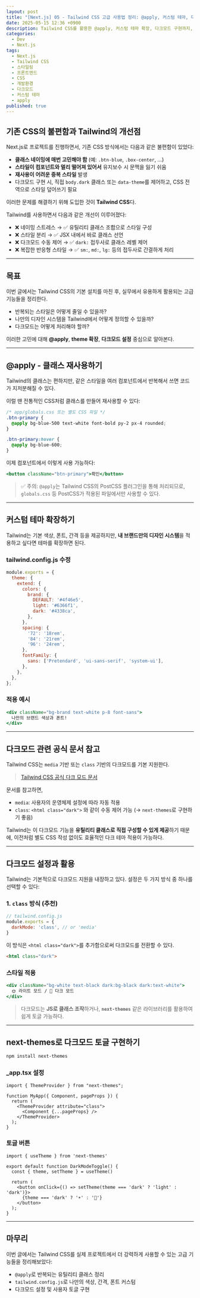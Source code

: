 ```yaml
---
layout: post
title: "[Next.js] 05 - Tailwind CSS 고급 사용법 정리: @apply, 커스텀 테마, 다크 모드까지"
date: 2025-05-15 12:36 +0900
description: Tailwind CSS를 활용한 @apply, 커스텀 테마 확장, 다크모드 구현까지, 실전 프로젝트에서 유용한 고급 기능들을 정리해보았다.
categories:
  - Dev
  - Next.js
tags:
  - Next.js
  - Tailwind CSS
  - 스타일링
  - 프론트엔드
  - CSS
  - 개발환경
  - 다크모드
  - 커스텀 테마
  - apply
published: true
---
```

## 기존 CSS의 불편함과 Tailwind의 개선점

Next.js로 프로젝트를 진행하면서, 기존 CSS 방식에서는 다음과 같은 불편함이 있었다:

* **클래스 네이밍에 매번 고민해야 함** (예: `.btn-blue`, `.box-center`, ...)
* **스타일이 컴포넌트와 멀리 떨어져 있어서** 유지보수 시 문맥을 잃기 쉬움
* **재사용이 어려운 중복 스타일** 발생
* 다크모드 구현 시, 직접 `body.dark` 클래스 또는 `data-theme`를 제어하고, CSS 전역으로 스타일 덮어쓰기 필요

이러한 문제를 해결하기 위해 도입한 것이 **Tailwind CSS**다.

Tailwind를 사용하면서 다음과 같은 개선이 이루어졌다:

* ❌ 네이밍 스트레스 → ✅ 유틸리티 클래스 조합으로 스타일 구성
* ❌ 스타일 분리 → ✅ JSX 내에서 바로 클래스 선언
* ❌ 다크모드 수동 제어 → ✅ `dark:` 접두사로 클래스 레벨 제어
* ❌ 복잡한 반응형 스타일 → ✅ `sm:`, `md:`, `lg:` 등의 접두사로 간결하게 처리

---

## 목표

이번 글에서는 Tailwind CSS의 기본 설치를 마친 후, 실무에서 유용하게 활용되는 고급 기능들을 정리한다.

- 반복되는 스타일은 어떻게 줄일 수 있을까?
- 나만의 디자인 시스템을 Tailwind에서 어떻게 정의할 수 있을까?
- 다크모드는 어떻게 처리해야 할까?

이러한 고민에 대해 **@apply**, **theme 확장**, **다크모드 설정** 중심으로 알아본다.

---

## @apply - 클래스 재사용하기

Tailwind의 클래스는 편하지만, 같은 스타일을 여러 컴포넌트에서 반복해서 쓰면 코드가 지저분해질 수 있다.

이럴 땐 전통적인 CSS처럼 클래스를 만들어 재사용할 수 있다:

```css
/* app/globals.css 또는 별도 CSS 파일 */
.btn-primary {
  @apply bg-blue-500 text-white font-bold py-2 px-4 rounded;
}

.btn-primary:hover {
  @apply bg-blue-600;
}
````

이제 컴포넌트에서 이렇게 사용 가능하다:

```jsx
<button className="btn-primary">확인</button>
```

> ✅ 주의: `@apply`는 Tailwind CSS의 PostCSS 플러그인을 통해 처리되므로, `globals.css` 등 PostCSS가 적용된 파일에서만 사용할 수 있다.

---

## 커스텀 테마 확장하기

Tailwind는 기본 색상, 폰트, 간격 등을 제공하지만, **내 브랜드만의 디자인 시스템**을 적용하고 싶다면 테마를 확장하면 된다.

### tailwind.config.js 수정

```js
module.exports = {
  theme: {
    extend: {
      colors: {
        brand: {
          DEFAULT: '#4f46e5',
          light: '#6366f1',
          dark: '#4338ca',
        },
      },
      spacing: {
        '72': '18rem',
        '84': '21rem',
        '96': '24rem',
      },
      fontFamily: {
        sans: ['Pretendard', 'ui-sans-serif', 'system-ui'],
      },
    },
  },
};
```

### 적용 예시

```jsx
<div className="bg-brand text-white p-8 font-sans">
  나만의 브랜드 색상과 폰트!
</div>
```

---

## 다크모드 관련 공식 문서 참고

Tailwind CSS는 `media` 기반 또는 `class` 기반의 다크모드를 기본 지원한다.

> [Tailwind CSS 공식 다크 모드 문서](https://tailwindcss.com/docs/dark-mode)

문서를 참고하면,

* `media`: 사용자의 운영체제 설정에 따라 자동 적용
* `class`: `<html class="dark">` 와 같이 수동 제어 가능 (→ `next-themes`로 구현하기 좋음)

Tailwind는 이 다크모드 기능을 **유틸리티 클래스로 직접 구성할 수 있게 제공**하기 때문에,
이전처럼 별도 CSS 작성 없이도 효율적인 다크 테마 적용이 가능하다.

---

## 다크모드 설정과 활용

Tailwind는 기본적으로 다크모드 지원을 내장하고 있다. 설정은 두 가지 방식 중 하나를 선택할 수 있다:

### 1. `class` 방식 (추천)

```js
// tailwind.config.js
module.exports = {
  darkMode: 'class', // or 'media'
}
```

이 방식은 `<html class="dark">`를 추가함으로써 다크모드를 전환할 수 있다.

```html
<html class="dark">
```

### 스타일 적용

```jsx
<div className="bg-white text-black dark:bg-black dark:text-white">
  🌞 라이트 모드 / 🌚 다크 모드
</div>
```

> 다크모드는 **JS로 클래스 조작**하거나, **`next-themes`** 같은 라이브러리를 활용하여 쉽게 토글 가능하다.

---

## next-themes로 다크모드 토글 구현하기

```bash
npm install next-themes
```

### \_app.tsx 설정

```tsx
import { ThemeProvider } from "next-themes";

function MyApp({ Component, pageProps }) {
  return (
    <ThemeProvider attribute="class">
      <Component {...pageProps} />
    </ThemeProvider>
  );
}
```

### 토글 버튼

```tsx
import { useTheme } from 'next-themes'

export default function DarkModeToggle() {
  const { theme, setTheme } = useTheme()

  return (
    <button onClick={() => setTheme(theme === 'dark' ? 'light' : 'dark')}>
      {theme === 'dark' ? '☀️' : '🌙'}
    </button>
  );
}
```

---

## 마무리

이번 글에서는 Tailwind CSS를 실제 프로젝트에서 더 강력하게 사용할 수 있는 고급 기능들을 정리해보았다:

* `@apply`로 반복되는 유틸리티 클래스 정리
* `tailwind.config.js`로 나만의 색상, 간격, 폰트 커스텀
* 다크모드 설정 및 사용자 토글 구현
